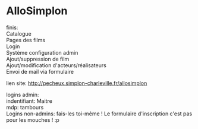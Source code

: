 # AlloSimplon

finis:<br/>
Catalogue<br/>
Pages des films<br/>
Login<br/>Système configuration admin<br/>
Ajout/suppression de film<br/>
Ajout/modification d'acteurs/réalisateurs<br/>
Envoi de mail via formulaire<br/>

lien site: http://pecheux.simplon-charleville.fr/allosimplon<br/>

logins admin:<br/>
indentifiant: Maitre<br/>
mdp: tambours<br/>
Logins non-admins: fais-les toi-même ! Le formulaire d'inscription c'est pas pour les mouches ! :p<br/>

